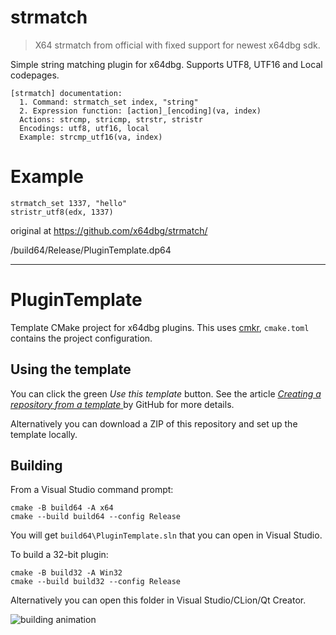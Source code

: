 # strmatch

>X64 strmatch from official with fixed support for newest x64dbg sdk.

Simple string matching plugin for x64dbg. Supports UTF8, UTF16 and Local codepages.

```
[strmatch] documentation:
  1. Command: strmatch_set index, "string"
  2. Expression function: [action]_[encoding](va, index)
  Actions: strcmp, stricmp, strstr, stristr
  Encodings: utf8, utf16, local
  Example: strcmp_utf16(va, index)
```

# Example

```
strmatch_set 1337, "hello"
stristr_utf8(edx, 1337)
```



original at https://github.com/x64dbg/strmatch/


/build64/Release/PluginTemplate.dp64



---


# PluginTemplate

Template CMake project for x64dbg plugins. This uses [cmkr](https://build-cpp.github.io/cmkr/), `cmake.toml` contains the project configuration.

## Using the template

You can click the green *Use this template* button. See the article [*Creating a repository from a template*
](https://docs.github.com/en/free-pro-team@latest/github/creating-cloning-and-archiving-repositories/creating-a-repository-from-a-template) by GitHub for more details.

Alternatively you can download a ZIP of this repository and set up the template locally.

## Building

From a Visual Studio command prompt:

```
cmake -B build64 -A x64
cmake --build build64 --config Release
```

You will get `build64\PluginTemplate.sln` that you can open in Visual Studio.

To build a 32-bit plugin:

```
cmake -B build32 -A Win32
cmake --build build32 --config Release
```

Alternatively you can open this folder in Visual Studio/CLion/Qt Creator.

![building animation](https://github.com/x64dbg/PluginTemplate/blob/3951eb4b320b7a26164616ab5141414e8cd5b0a1/building.gif?raw=true)



